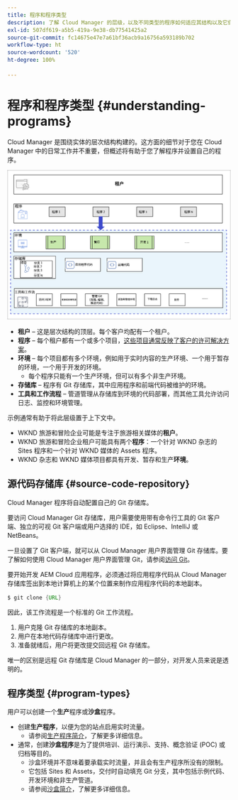 ```yaml
---
title: 程序和程序类型
description: 了解 Cloud Manager 的层级，以及不同类型的程序如何适应其结构以及它们之间的差异。
exl-id: 507df619-a5b5-419a-9e38-db77541425a2
source-git-commit: fc14675e47e7a61bf36acb9a16756a593189b702
workflow-type: ht
source-wordcount: '520'
ht-degree: 100%

---
```



# 程序和程序类型 {#understanding-programs}

Cloud Manager 是围绕实体的层次结构构建的。这方面的细节对于您在 Cloud Manager 中的日常工作并不重要，但概述将有助于您了解程序并设置自己的程序。

![Cloud Manager 层级](assets/program-types1.png)

* **租户** – 这是层次结构的顶层。每个客户均配有一个租户。
* **程序** – 每个租户都有一个或多个项目，[这些项目通常反映了客户的许可解决方案](introduction-production-programs.md)。
* **环境** – 每个项目都有多个环境，例如用于实时内容的生产环境、一个用于暂存的环境，一个用于开发的环境。
   * 每个程序只能有一个生产环境，但可以有多个非生产环境。
* **存储库** – 程序有 Git 存储库，其中应用程序和前端代码被维护的环境。
* **工具和工作流程** – 管道管理从存储库到环境的代码部署，而其他工具允许访问日志、监控和环境管理。

示例通常有助于将此层级置于上下文中。

* WKND 旅游和冒险企业可能是专注于旅游相关媒体的&#x200B;**租户**。
* WKND 旅游和冒险企业租户可能具有两个&#x200B;**程序**：一个针对 WKND 杂志的 Sites 程序和一个针对 WKND 媒体的 Assets 程序。
* WKND 杂志和 WKND 媒体项目都具有开发、暂存和生产&#x200B;**环境**。

## 源代码存储库 {#source-code-repository}

Cloud Manager 程序将自动配置自己的 Git 存储库。

要访问 Cloud Manager Git 存储库，用户需要使用带有命令行工具的 Git 客户端、独立的可视 Git 客户端或用户选择的 IDE，如 Eclipse、IntelliJ 或 NetBeans。

一旦设置了 Git 客户端，就可以从 Cloud Manager 用户界面管理 Git 存储库。要了解如何使用 Cloud Manager 用户界面管理 Git，请参阅[访问 Git](/help/implementing/cloud-manager/managing-code/accessing-repos.md)。

要开始开发 AEM Cloud 应用程序，必须通过将应用程序代码从 Cloud Manager 存储库签出到本地计算机上的某个位置来制作应用程序代码的本地副本。

```java
$ git clone {URL}
```

因此，该工作流程是一个标准的 Git 工作流程。

1. 用户克隆 Git 存储库的本地副本。
1. 用户在本地代码存储库中进行更改。
1. 准备就绪后，用户将更改提交回远程 Git 存储库。

唯一的区别是远程 Git 存储库是 Cloud Manager 的一部分，对开发人员来说是透明的。

## 程序类型 {#program-types}

用户可以创建一个&#x200B;**生产**&#x200B;程序或&#x200B;**沙盒**&#x200B;程序。

* 创建&#x200B;**生产程序**，以便为您的站点启用实时流量。
   * 请参阅[生产程序简介](/help/implementing/cloud-manager/getting-access-to-aem-in-cloud/introduction-production-programs.md)，了解更多详细信息。
* 通常，创建&#x200B;**沙盒程序**&#x200B;是为了提供培训、运行演示、支持、概念验证 (POC) 或归档等目的。
   * 沙盒环境并不意味着要承载实时流量，并且会有生产程序所没有的限制。
   * 它包括 Sites 和 Assets，交付时自动填充 Git 分支，其中包括示例代码、开发环境和非生产管道。
   * 请参阅[沙盒简介](/help/implementing/cloud-manager/getting-access-to-aem-in-cloud/introduction-sandbox-programs.md)，了解更多详细信息。
